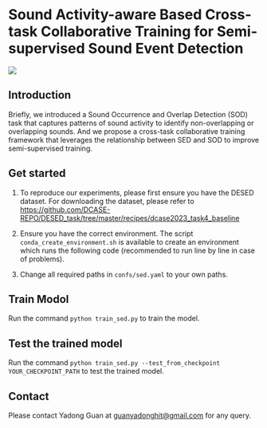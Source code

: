 # Sound Activity-aware Based Cross-task Collaborative Training for Semi-supervised Sound Event Detection

![](https://img.shields.io/badge/license-MIT-green)

## Introduction

 Briefly, we introduced a Sound Occurrence and Overlap Detection (SOD) task that captures patterns of sound activity to identify non-overlapping or overlapping sounds. And we propose a cross-task collaborative training framework that leverages the relationship between SED and SOD to improve semi-supervised training.


## Get started


1. To reproduce our experiments, please first ensure you have the DESED dataset. For downloading the dataset, please refer to https://github.com/DCASE-REPO/DESED_task/tree/master/recipes/dcase2023_task4_baseline

2. Ensure you have the correct environment. The script `conda_create_environment.sh` is available to create an environment which runs the following code (recommended to run line by line in case of problems).

3. Change all required paths in `confs/sed.yaml` to your own paths.


## Train Modol

Run the command `python train_sed.py`  to train the model. 

## Test the trained model


Run the command `python train_sed.py --test_from_checkpoint YOUR_CHECKPOINT_PATH` to test the trained model. 


## Contact

Please contact Yadong Guan at guanyadonghit@gmail.com for any query.
